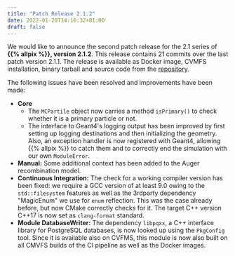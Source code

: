 ```yaml
---
title: "Patch Release 2.1.2"
date: 2022-01-20T14:16:32+01:00
draft: false
---
```


We would like to announce the second patch release for the 2.1 series of **{{% allpix %}}, version 2.1.2**.
This release contains 21 commits over the last patch version 2.1.1.
The release is available as Docker image, CVMFS installation, binary tarball and source code from the [repository](https://gitlab.cern.ch/allpix-squared/allpix-squared/).

The following issues have been resolved and improvements have been made:
<!--more-->

* **Core**
   * The `MCPartile` object now carries a method `isPrimary()` to check whether it is a primary particle or not.
   * The interface to Geant4's logging output has been improved by first setting up logging destinations and then initializing the geometry. Also, an exception handler is now registered with Geant4, allowing {{% allpix %}} to catch them and to correctly end the simulation with our own `ModuleError`.
* **Manual:** Some additional context has been added to the Auger recombination model.
* **Continuous Integration:** The check for a working compiler version has been fixed: we require a GCC version of at least 9.0 owing to the `std::filesystem` features as well as the 3rdparty dependency "MagicEnum" we use for `enum` reflection. This was the case already before, but now CMake correctly checks for it. The target C++ version C++17 is now set as `clang-format` standard.
* **Module DatabaseWriter:** The dependency `libpqxx`, a C++ interface library for PostgreSQL databases, is now looked up using the `PkgConfig` tool. Since it is available also on CVFMS, this module is now also built on all CMVFS builds of the CI pipeline as well as the Docker images.
